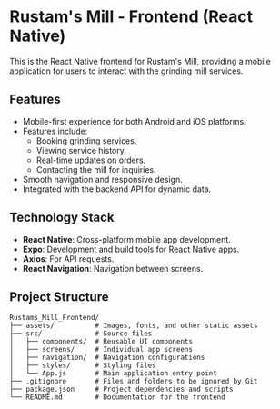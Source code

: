 # Rustam's Mill - Frontend (React Native)

This is the React Native frontend for Rustam's Mill, providing a mobile application for users to interact with the grinding mill services.

## Features

- Mobile-first experience for both Android and iOS platforms.
- Features include:
  - Booking grinding services.
  - Viewing service history.
  - Real-time updates on orders.
  - Contacting the mill for inquiries.
- Smooth navigation and responsive design.
- Integrated with the backend API for dynamic data.

## Technology Stack

- **React Native**: Cross-platform mobile app development.
- **Expo**: Development and build tools for React Native apps.
- **Axios**: For API requests.
- **React Navigation**: Navigation between screens.

## Project Structure

```plaintext
Rustams_Mill_Frontend/
├── assets/          # Images, fonts, and other static assets
├── src/             # Source files
│   ├── components/  # Reusable UI components
│   ├── screens/     # Individual app screens
│   ├── navigation/  # Navigation configurations
│   ├── styles/      # Styling files
│   └── App.js       # Main application entry point
├── .gitignore       # Files and folders to be ignored by Git
├── package.json     # Project dependencies and scripts
└── README.md        # Documentation for the frontend
